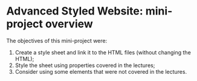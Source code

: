 # Advanced Styled Website: mini-project overview

The objectives of this mini-project were:

1) Create a style sheet and link it to the HTML files (without changing the HTML);
2) Style the sheet using properties covered in the lectures;
3) Consider using some elements that were not covered in the lectures.
